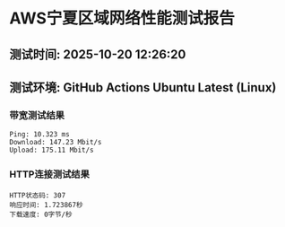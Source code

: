# AWS宁夏区域网络性能测试报告
## 测试时间: 2025-10-20 12:26:20
## 测试环境: GitHub Actions Ubuntu Latest (Linux)

### 带宽测试结果
```
Ping: 10.323 ms
Download: 147.23 Mbit/s
Upload: 175.11 Mbit/s
```

### HTTP连接测试结果
```
HTTP状态码: 307
响应时间: 1.723867秒
下载速度: 0字节/秒
```

